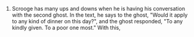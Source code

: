 1. Scrooge has many ups and downs when he is having his conversation with the second ghost. In the text, he says to the ghost, "Would it apply to any kind of dinner on this day?", and the ghost responded, "To any kindly given. To a poor one most." With this, 